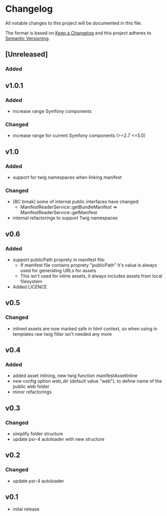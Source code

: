 # Changelog
All notable changes to this project will be documented in this file.

The format is based on [Keep a Changelog](http://keepachangelog.com/)
and this project adheres to [Semantic Versioning](http://semver.org/).


## [Unreleased]

### Added

## v1.0.1

### Added

* increase range Symfony components

### Changed

* increase range for current Symfony components (>=2.7 <=5.0)

## v1.0

### Added

* support for twig namespaces when linking manifest

### Changed

* [BC break] some of internal public interfaces have changed:
    - ManifestReaderService::getBundleManifest => ManifestReaderService::getManifest
* internal refactorings to support Twig namespaces

## v0.6

### Added

* support publicPath proprety in manifest file:
    * If manifest file contains proprety "publicPath" it's value is always used for generating URLs for assets
    * This isn't used for inline assets, it always includes assets from local filesystem
* Added LICENCE

## v0.5

### Changed

* inlined assets are now marked safe in html context, so when using in templates
  raw twig filter isn't needed any more


## v0.4

### Added

* added asset inlining, new twig function manifestAssetInline
* new config option web_dir (default value "web"), to define name
  of the public web folder
* minor refactorings

## v0.3

### Changed

* simplify folder structure
* update psr-4 autoloader with new structure


## v0.2

### Changed

* update psr-4 autoloader


## v0.1

* inital release
